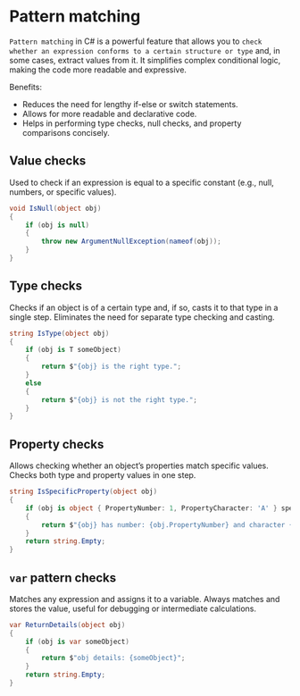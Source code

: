 # Pattern matching
`Pattern matching` in C# is a powerful feature that allows you to `check whether an expression conforms to a certain structure or type` and, in some cases, extract values from it. It simplifies complex conditional logic, making the code more readable and expressive.

Benefits:
- Reduces the need for lengthy if-else or switch statements.
- Allows for more readable and declarative code.
- Helps in performing type checks, null checks, and property comparisons concisely.

## Value checks
Used to check if an expression is equal to a specific constant (e.g., null, numbers, or specific values).

```cs
void IsNull(object obj)
{
    if (obj is null)
    {
        throw new ArgumentNullException(nameof(obj));
    }
}
```

## Type checks
Checks if an object is of a certain type and, if so, casts it to that type in a single step. Eliminates the need for separate type checking and casting.

```cs
string IsType(object obj)
{
    if (obj is T someObject)
    {
        return $"{obj} is the right type.";
    }
    else
    {
        return $"{obj} is not the right type.";
    }
}
```

## Property checks
Allows checking whether an object’s properties match specific values. Checks both type and property values in one step.

```cs
string IsSpecificProperty(object obj)
{
    if (obj is object { PropertyNumber: 1, PropertyCharacter: 'A' } specificObject)
    {
        return $"{obj} has number: {obj.PropertyNumber} and character {obj.PropertyCharacter}";
    }
    return string.Empty;
}
```

## `var` pattern checks
Matches any expression and assigns it to a variable. Always matches and stores the value, useful for debugging or intermediate calculations.

```cs
var ReturnDetails(object obj)
{
    if (obj is var someObject)
    {
        return $"obj details: {someObject}";
    }
    return string.Empty;
}
```